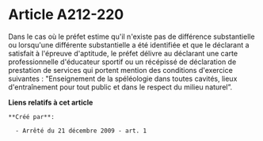# Article A212-220

Dans le cas où le préfet estime qu'il n'existe pas de différence substantielle ou lorsqu'une différente substantielle a été
identifiée et que le déclarant a satisfait à l'épreuve d'aptitude, le préfet délivre au déclarant une carte professionnelle
d'éducateur sportif ou un récépissé de déclaration de prestation de services qui portent mention des conditions d'exercice
suivantes : "Enseignement de la spéléologie dans toutes cavités, lieux d'entraînement pour tout public et dans le respect du
milieu naturel”.

**Liens relatifs à cet article**

	**Créé par**:

	  - Arrêté du 21 décembre 2009 - art. 1
